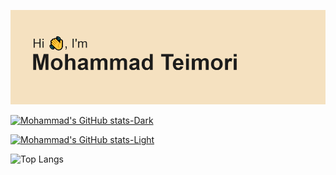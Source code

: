 [![MasterHead](./header.png)](https://github.com/MohammadTeimori)

[![Mohammad's GitHub stats-Dark](https://github-readme-stats.vercel.app/api?username=MohammadTeimori&show_icons=true&theme=moltack#gh-dark-mode-only)](https://github.com/anuraghazra/github-readme-stats#gh-dark-mode-only)

[![Mohammad's GitHub stats-Light](https://github-readme-stats.vercel.app/api?username=MohammadTeimori&show_icons=true&theme=graywhite#gh-light-mode-only)](https://github.com/anuraghazra/github-readme-stats#gh-light-mode-only)


![Top Langs](https://github-readme-stats.vercel.app/api/top-langs/?username=MohammadTeimori&layout=compact&theme=moltack)
